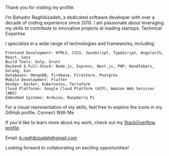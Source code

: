 Thank you for visiting my profile.

I’m Bahador Raghibizadeh, a dedicated software developer with over a decade of coding experience since 2010. I am passionate about leveraging my skills to contribute to innovative projects at leading startups.
Technical Expertise

I specialize in a wide range of technologies and frameworks, including:

    Frontend Development: HTML5, CSS3, JavaScript, TypeScript, AngularJS, React, Sass
    Build Tools: Gulp, Grunt
    Backend & Full-Stack: Node.js, Express, Next.js, PHP, Handlebars, Golang, Gin
    Databases: MongoDB, Firebase, Firestore, Postgres
    Mobile Development: Flutter
    DevOps: Docker, Kubernetes, Terraform
    Cloud Platforms: Google Cloud Platform (GCP), Amazon Web Services (AWS)
    Embedded Systems: Arduino, Raspberry Pi

For a visual representation of my skills, feel free to explore the icons in my GitHub profile.
Connect With Me

If you'd like to learn more about my work, check out my [StackOverflow profile](https://stackoverflow.com/users/5385135/bahador-raghibizadeh).

Email: b.raghibizadeh@gmail.com

Looking forward to collaborating on exciting opportunities!
